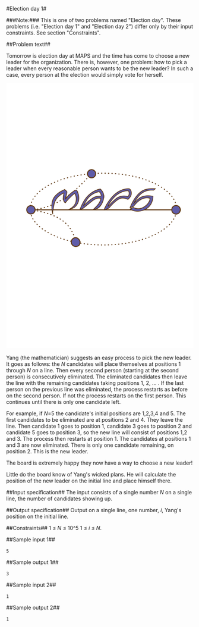 #Election day 1#


###Note:###
This is one of two problems named "Election day". These problems (i.e. "Election day 1" and "Election day 2") differ only by their input constraints. 
See section "Constraints".

##Problem text##


Tomorrow is election day at MAPS and the time has come to choose a new leader for the organization.
There is, however, one problem: how to pick a leader when every reasonable person wants to be the new leader?
In such a case, every person at the election would simply vote for herself.

![](../images/maps.svg)

Yang (the mathematician) suggests an easy process to pick the new leader.
It goes as follows:
the _N_ candidates will place themselves at positions 1 through _N_ on a line. 
Then every second person (starting at the second person) is consecutively eliminated.
The eliminated candidates then leave the line with the remaining candidates taking positions 1, 2, ... .
If the last person on the previous line was eliminated, the process restarts as before on the second person.
If not the process restarts on the first person.
This continues until there is only one candidate left.


For example, if _N_=5 the candidate's initial positions are 1,2,3,4 and 5.
The first candidates to be eliminated are at positions
2 and 4.
They leave the line.
Then candidate 1 goes to position 1, candidate 3 goes to position 2 and candidate 5 goes to position 3, so the new line will consist of positions 1,2 and 3.
The process then restarts at position 1.
The candidates at positions 1 and 3 are now eliminated.
There is only one candidate remaining, on position 2.
This is the new leader.

The board is extremely happy they now have a way to choose a new leader!

Little do the board know of Yang's wicked plans.
He will calculate the position of the new leader on the initial line and place himself there.

##Input specification##
The input consists of a single number _N_ on a single line, the number of candidates showing up.

##Output specification##
Output on a single line, one number, _i_, Yang's position on the initial line.

##Constraints##
1 &le; _N_ &le; 10^5
1 &le; _i_ &le; _N_.


##Sample input 1##
```
5
```
##Sample output 1##
```
3
```

 
##Sample input 2##
```
1
```
##Sample output 2##
```
1
``` 
